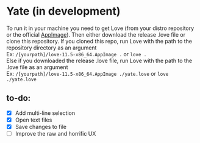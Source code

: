 # Yate (in development)

To run it in your machine you need to get Love (from your distro repository or the official [AppImage](https://github.com/love2d/love/releases/download/11.5/love-11.5-x86_64.AppImage)). Then either download the release .love file or clone this repository. If you cloned this repo, run Love with the path to the repository directory as an argument  
Ex: `/[yourpath]/love-11.5-x86_64.AppImage .` or `love .`  
Else if you downloaded the release .love file, run Love with the path to the .love file as an argument  
Ex: `/[yourpath]/love-11.5-x86_64.AppImage ./yate.love` or `love ./yate.love`  

## to-do:

- [x] Add multi-line selection
- [x] Open text files
- [x] Save changes to file
- [ ] Improve the raw and horrific UX
